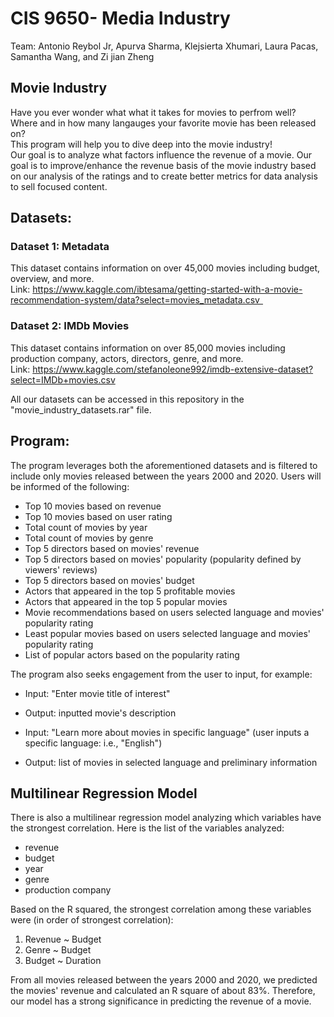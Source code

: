 # CIS 9650- Media Industry
Team: Antonio Reybol Jr, Apurva Sharma, Klejsierta Xhumari, Laura Pacas, Samantha Wang, and Zi jian Zheng

## Movie Industry
Have you ever wonder what what it takes for movies to perfrom well?\
Where and in how many langauges your favorite movie has been released on?\
This program will help you to dive deep into the movie industry!\
Our goal is to analyze what factors influence the revenue of a movie. 
Our goal is to improve/enhance the revenue basis of the movie industry based on our analysis of the ratings and to create better metrics for data analysis to sell focused content.

## Datasets:
### Dataset 1: Metadata
This dataset contains information on over 45,000 movies including budget, overview, and more. \
Link: https://www.kaggle.com/ibtesama/getting-started-with-a-movie-recommendation-system/data?select=movies_metadata.csv  
### Dataset 2: IMDb Movies
This dataset contains information on over 85,000 movies including production company, actors, directors, genre, and more. \
Link: https://www.kaggle.com/stefanoleone992/imdb-extensive-dataset?select=IMDb+movies.csv

All our datasets can be accessed in this repository in the "movie_industry_datasets.rar" file.

## Program: 
The program leverages both the aforementioned datasets and is filtered to include only movies released between the years 2000 and 2020. Users will be informed of the following:

 - Top 10 movies based on revenue 
 - Top 10 movies based on user rating 
 - Total count of movies by year 
 - Total count of movies by genre 
 - Top 5 directors based on movies' revenue 
 - Top 5 directors based on movies' popularity (popularity defined by viewers' reviews)
 - Top 5 directors based on movies' budget 
 - Actors that appeared in the top 5 profitable movies 
 - Actors that appeared in the top 5 popular movies 
 - Movie recommendations based on users selected language and movies' popularity rating
 - Least popular movies based on users selected language and movies' popularity rating 
 - List of popular actors based on the popularity rating 

The program also seeks engagement from the user to input, for example: 
 - Input: "Enter movie title of interest"
 - Output: inputted movie's description 
 
 - Input: "Learn more about movies in specific language" (user inputs a specific language: i.e., "English")
 - Output: list of movies in selected language and preliminary information 

## Multilinear Regression Model 
There is also a multilinear regression model analyzing which variables have the strongest correlation. Here is the list of the variables analyzed: 
- revenue 
- budget
- year
- genre
- production company

Based on the R squared, the strongest correlation among these variables were (in order of strongest correlation): 
1. Revenue ~ Budget 
2. Genre ~ Budget 
3. Budget ~ Duration 

From all movies released between the years 2000 and 2020, we predicted the movies' revenue and calculated an R square of about 83%. Therefore, our model has a strong significance in predicting the revenue of a movie. 
